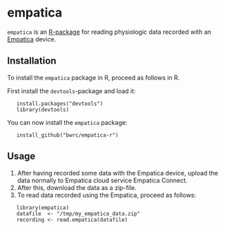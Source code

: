 empatica
=======

`empatica` is an [R-package](https://www.r-project.org/) for reading physiologic data recorded with an [Empatica](https://www.empatica.com/) device.

Installation
------------
To install the `empatica` package in R, proceed as follows in R.

First install the `devtools`-package and load it:
```
   install.packages("devtools")
   library(devtools)
```

You can now install the `empatica` package:
```
   install_github("bwrc/empatica-r")
```

Usage
-----
1. After having recorded some data with the Empatica device, upload the data normally to Empatica cloud service Empatica Connect.
2. After this, download the data as a zip-file.
3. To read data recorded using the Empatica, proceed as follows:

```
   library(empatica)
   datafile  <- "/tmp/my_empatica_data.zip"
   recording <- read.empatica(datafile)
```
